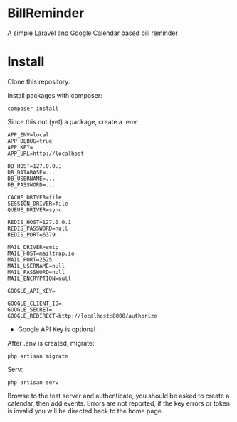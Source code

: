 # BillReminder
A simple Laravel and Google Calendar based bill reminder


# Install
Clone this repository.

Install packages with composer:

    composer install

Since this not (yet) a package, create a .env:

    APP_ENV=local
    APP_DEBUG=true
    APP_KEY=
    APP_URL=http://localhost
     
    DB_HOST=127.0.0.1
    DB_DATABASE=...
    DB_USERNAME=...
    DB_PASSWORD=...
      
    CACHE_DRIVER=file
    SESSION_DRIVER=file
    QUEUE_DRIVER=sync
    
    REDIS_HOST=127.0.0.1
    REDIS_PASSWORD=null
    REDIS_PORT=6379
      
    MAIL_DRIVER=smtp
    MAIL_HOST=mailtrap.io
    MAIL_PORT=2525
    MAIL_USERNAME=null
    MAIL_PASSWORD=null
    MAIL_ENCRYPTION=null
   
    GOOGLE_API_KEY=
   
    GOOGLE_CLIENT_ID=
    GOOGLE_SECRET=
    GOOGLE_REDIRECT=http://localhost:8000/authorize
        
        
- Google API Key is optional

After .env is created, migrate:

    php artisan migrate

Serv:

    php artisan serv
    
Browse to the test server and authenticate, you should be asked to create a calendar, then add events. Errors are not reported, if the key errors or token is invalid you will be directed back to the home page.
